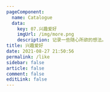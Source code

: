 ```yaml
---
pageComponent:
  name: Catalogue
  data:
    key: 07.兴趣爱好
    imgUrl: /img/more.png
    description: 记录一些随心所欲的想法。
title: 兴趣爱好
date: 2021-08-27 21:50:56
permalink: /like
sidebar: false
article: false
comment: false
editLink: false
---
```

